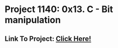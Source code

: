 # Project 1140: 0x13. C - Bit manipulation
## Link To Project: [Click Here!](https://intranet.hbtn.io/projects/1140)

